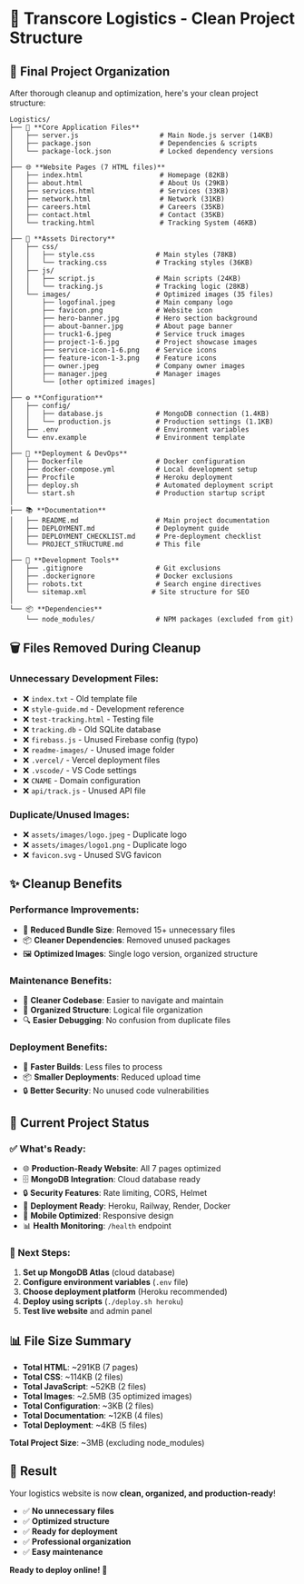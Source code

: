 # 🧹 **Transcore Logistics - Clean Project Structure**

## 📁 **Final Project Organization**

After thorough cleanup and optimization, here's your clean project structure:

```
Logistics/
├── 🎯 **Core Application Files**
│   ├── server.js                    # Main Node.js server (14KB)
│   ├── package.json                 # Dependencies & scripts
│   └── package-lock.json            # Locked dependency versions
│
├── 🌐 **Website Pages (7 HTML files)**
│   ├── index.html                   # Homepage (82KB)
│   ├── about.html                   # About Us (29KB)
│   ├── services.html                # Services (33KB)
│   ├── network.html                 # Network (31KB)
│   ├── careers.html                 # Careers (35KB)
│   ├── contact.html                 # Contact (35KB)
│   └── tracking.html                # Tracking System (46KB)
│
├── 🎨 **Assets Directory**
│   ├── css/
│   │   ├── style.css               # Main styles (78KB)
│   │   └── tracking.css            # Tracking styles (36KB)
│   ├── js/
│   │   ├── script.js               # Main scripts (24KB)
│   │   └── tracking.js             # Tracking logic (28KB)
│   └── images/                     # Optimized images (35 files)
│       ├── logofinal.jpeg          # Main company logo
│       ├── favicon.png             # Website icon
│       ├── hero-banner.jpg         # Hero section background
│       ├── about-banner.jpg        # About page banner
│       ├── truck1-6.jpeg           # Service truck images
│       ├── project-1-6.jpg         # Project showcase images
│       ├── service-icon-1-6.png    # Service icons
│       ├── feature-icon-1-3.png    # Feature icons
│       ├── owner.jpeg              # Company owner images
│       ├── manager.jpeg            # Manager images
│       └── [other optimized images]
│
├── ⚙️ **Configuration**
│   ├── config/
│   │   ├── database.js             # MongoDB connection (1.4KB)
│   │   └── production.js           # Production settings (1.1KB)
│   ├── .env                        # Environment variables
│   └── env.example                 # Environment template
│
├── 🚀 **Deployment & DevOps**
│   ├── Dockerfile                  # Docker configuration
│   ├── docker-compose.yml          # Local development setup
│   ├── Procfile                    # Heroku deployment
│   ├── deploy.sh                   # Automated deployment script
│   └── start.sh                    # Production startup script
│
├── 📚 **Documentation**
│   ├── README.md                   # Main project documentation
│   ├── DEPLOYMENT.md               # Deployment guide
│   ├── DEPLOYMENT_CHECKLIST.md     # Pre-deployment checklist
│   └── PROJECT_STRUCTURE.md        # This file
│
├── 🔧 **Development Tools**
│   ├── .gitignore                  # Git exclusions
│   ├── .dockerignore               # Docker exclusions
│   ├── robots.txt                  # Search engine directives
│   └── sitemap.xml                # Site structure for SEO
│
└── 📦 **Dependencies**
    └── node_modules/               # NPM packages (excluded from git)
```

## 🗑️ **Files Removed During Cleanup**

### **Unnecessary Development Files:**
- ❌ `index.txt` - Old template file
- ❌ `style-guide.md` - Development reference
- ❌ `test-tracking.html` - Testing file
- ❌ `tracking.db` - Old SQLite database
- ❌ `firebass.js` - Unused Firebase config (typo)
- ❌ `readme-images/` - Unused image folder
- ❌ `.vercel/` - Vercel deployment files
- ❌ `.vscode/` - VS Code settings
- ❌ `CNAME` - Domain configuration
- ❌ `api/track.js` - Unused API file

### **Duplicate/Unused Images:**
- ❌ `assets/images/logo.jpeg` - Duplicate logo
- ❌ `assets/images/logo1.png` - Duplicate logo
- ❌ `favicon.svg` - Unused SVG favicon

## ✨ **Cleanup Benefits**

### **Performance Improvements:**
- 🚀 **Reduced Bundle Size**: Removed 15+ unnecessary files
- 📦 **Cleaner Dependencies**: Removed unused packages
- 🖼️ **Optimized Images**: Single logo version, organized structure

### **Maintenance Benefits:**
- 🧹 **Cleaner Codebase**: Easier to navigate and maintain
- 📁 **Organized Structure**: Logical file organization
- 🔍 **Easier Debugging**: No confusion from duplicate files

### **Deployment Benefits:**
- 🚀 **Faster Builds**: Less files to process
- 📦 **Smaller Deployments**: Reduced upload time
- 🔒 **Better Security**: No unused code vulnerabilities

## 🎯 **Current Project Status**

### **✅ What's Ready:**
- 🌐 **Production-Ready Website**: All 7 pages optimized
- 🗄️ **MongoDB Integration**: Cloud database ready
- 🔒 **Security Features**: Rate limiting, CORS, Helmet
- 🚀 **Deployment Ready**: Heroku, Railway, Render, Docker
- 📱 **Mobile Optimized**: Responsive design
- 📊 **Health Monitoring**: `/health` endpoint

### **🚀 Next Steps:**
1. **Set up MongoDB Atlas** (cloud database)
2. **Configure environment variables** (`.env` file)
3. **Choose deployment platform** (Heroku recommended)
4. **Deploy using scripts** (`./deploy.sh heroku`)
5. **Test live website** and admin panel

## 📊 **File Size Summary**

- **Total HTML**: ~291KB (7 pages)
- **Total CSS**: ~114KB (2 files)
- **Total JavaScript**: ~52KB (2 files)
- **Total Images**: ~2.5MB (35 optimized images)
- **Total Configuration**: ~3KB (2 files)
- **Total Documentation**: ~12KB (4 files)
- **Total Deployment**: ~4KB (5 files)

**Total Project Size**: ~3MB (excluding node_modules)

## 🎉 **Result**

Your logistics website is now **clean, organized, and production-ready**! 

- ✅ **No unnecessary files**
- ✅ **Optimized structure**
- ✅ **Ready for deployment**
- ✅ **Professional organization**
- ✅ **Easy maintenance**

**Ready to deploy online! 🚀**
